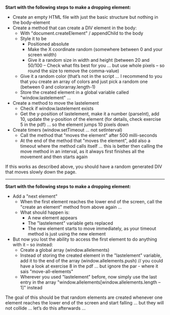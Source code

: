 **Start with the following steps to make a dropping element:**

- Create an empty HTML file with just the basic structure but nothing in the body-element
- Create a method that can create a DIV element in the body:
    - With "document.createElement" / appendChild to the body
    - Style it to be
        - Positioned absolute
        - Make the X coordinate random (somewhere between 0 and your screen width)
        - Give it a random size in width and height (between 20 and 50/100 – Check what fits best for you … but use whole pixels – so round the size to remove the comma-value)
    - Give it a random color (that’s not in the script … I recommend to you that you create an array of colors and just pick a random one (between 0 and colorarray.length-1)
    - Store the created element in a global variable called "window.lastelement" … 
- Create a method to move the lastelement
    - Check if window.lastelement exists
    - Get the y-position of lastelement, make it a number (parseInt), add 10, update the y-position of the element (for details, check exercise 5 in the pdf) … so the element jumps 10 pixels down
- Create timers (window.setTimeout … not setInterval)
    - Call the method that "moves the element" after 500 milli-seconds
    - At the end of the method that "moves the element", add also a timeout where the method calls itself … this is better then calling the move method in an interval, as it always first finishes all the movement and then starts again

If this works as described above, you should have a random generated DIV that moves slowly down the page.

<hr>

**Start with the following steps to make a dropping element:**

- Add a "next element"
    - When the first element reaches the lower end of the screen, call the "create an element" method from above again … 
    - What should happen is: 
        - A new element appears
        - The "lastelement" variable gets replaced 
        - The new element starts to move immediately, as your timeout method is just using the new element
- But now you lost the ability to access the first element to do anything with it – so instead:
    - Create a global array (window.allelements)
    - Instead of storing the created element in the "lastelement" variable, add it to the end of the array (window.allelements.push) // you could have a look at exercise 8 in the pdf … but ignore the par - where it sais "move-all-elements"
    - Wherever you used "lastelement" before, now simply use the last entry in the array "window.allelements[window.allelements.length – 1]" instead

The goal of this should be that random elements are created whenever one element reaches the lower end of the screen and start falling … but they will not collide … let’s do this afterwards …
